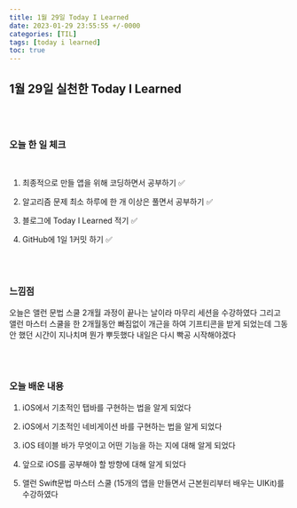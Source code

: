 ```yaml
---
title: 1월 29일 Today I Learned
date: 2023-01-29 23:55:55 +/-0000
categories: [TIL]
tags: [today i learned]
toc: true
---
```


## 1월 29일 실천한 Today I Learned

<br><br>



### 오늘 한 일 체크
<br>

1. 최종적으로 만들 앱을 위해 코딩하면서 공부하기 ✅

2. 알고리즘 문제 최소 하루에 한 개 이상은 풀면서 공부하기 ✅

3. 블로그에 Today I Learned 적기 ✅

4. GitHub에 1일 1커밋 하기 ✅

<br><br>

### 느낌점

오늘은 앨런 문법 스쿨 2개월 과정이 끝나는 날이라 마무리 세션을 수강하였다 그리고 앨런 마스터 스쿨을 한 2개월동안 빠짐없이 개근을 하여 기프티콘을 받게 되었는데 그동안 했던 시간이 지나치며 뭔가 뿌듯했다 내일은 다시 빡공 시작해야겠다

<br><br>

### 오늘 배운 내용

1. iOS에서 기초적인 탭바를 구현하는 법을 알게 되었다

1. iOS에서 기초적인 네비게이션 바를 구현하는 법을 알게 되었다

1. iOS 테이블 바가 무엇이고 어떤 기능을 하는 지에 대해 알게 되었다

1. 앞으로 iOS를 공부해야 할 방향에 대해 알게 되었다

1. 앨런 Swift문법 마스터 스쿨 (15개의 앱을 만들면서 근본원리부터 배우는 UIKit)를 수강하였다